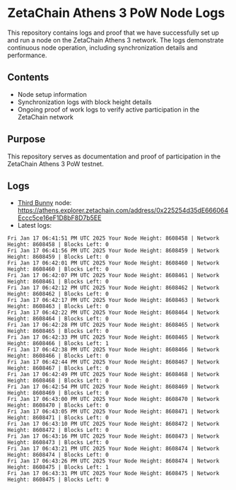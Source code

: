 # ZetaChain Athens 3 PoW Node Logs
This repository contains logs and proof that we have successfully set up and run a node on the ZetaChain Athens 3 network. The logs demonstrate continuous node operation, including synchronization details and performance.

## Contents
- Node setup information
- Synchronization logs with block height details
- Ongoing proof of work logs to verify active participation in the ZetaChain network

## Purpose
This repository serves as documentation and proof of participation in the ZetaChain Athens 3 PoW testnet.

## Logs

- [Third Bunny](https://thirdbunny.xyz/) node: https://athens.explorer.zetachain.com/address/0x225254d35dE666064Eccc5ce16eF1D8bF8D7b5EE
- Latest logs:
```
Fri Jan 17 06:41:51 PM UTC 2025 Your Node Height: 8608458 | Network Height: 8608458 | Blocks Left: 0
Fri Jan 17 06:41:56 PM UTC 2025 Your Node Height: 8608459 | Network Height: 8608459 | Blocks Left: 0
Fri Jan 17 06:42:01 PM UTC 2025 Your Node Height: 8608460 | Network Height: 8608460 | Blocks Left: 0
Fri Jan 17 06:42:07 PM UTC 2025 Your Node Height: 8608461 | Network Height: 8608461 | Blocks Left: 0
Fri Jan 17 06:42:12 PM UTC 2025 Your Node Height: 8608462 | Network Height: 8608462 | Blocks Left: 0
Fri Jan 17 06:42:17 PM UTC 2025 Your Node Height: 8608463 | Network Height: 8608463 | Blocks Left: 0
Fri Jan 17 06:42:22 PM UTC 2025 Your Node Height: 8608464 | Network Height: 8608464 | Blocks Left: 0
Fri Jan 17 06:42:28 PM UTC 2025 Your Node Height: 8608465 | Network Height: 8608465 | Blocks Left: 0
Fri Jan 17 06:42:33 PM UTC 2025 Your Node Height: 8608465 | Network Height: 8608466 | Blocks Left: 1
Fri Jan 17 06:42:38 PM UTC 2025 Your Node Height: 8608466 | Network Height: 8608466 | Blocks Left: 0
Fri Jan 17 06:42:44 PM UTC 2025 Your Node Height: 8608467 | Network Height: 8608467 | Blocks Left: 0
Fri Jan 17 06:42:49 PM UTC 2025 Your Node Height: 8608468 | Network Height: 8608468 | Blocks Left: 0
Fri Jan 17 06:42:54 PM UTC 2025 Your Node Height: 8608469 | Network Height: 8608469 | Blocks Left: 0
Fri Jan 17 06:43:00 PM UTC 2025 Your Node Height: 8608470 | Network Height: 8608470 | Blocks Left: 0
Fri Jan 17 06:43:05 PM UTC 2025 Your Node Height: 8608471 | Network Height: 8608471 | Blocks Left: 0
Fri Jan 17 06:43:10 PM UTC 2025 Your Node Height: 8608472 | Network Height: 8608472 | Blocks Left: 0
Fri Jan 17 06:43:16 PM UTC 2025 Your Node Height: 8608473 | Network Height: 8608473 | Blocks Left: 0
Fri Jan 17 06:43:21 PM UTC 2025 Your Node Height: 8608474 | Network Height: 8608474 | Blocks Left: 0
Fri Jan 17 06:43:26 PM UTC 2025 Your Node Height: 8608474 | Network Height: 8608475 | Blocks Left: 1
Fri Jan 17 06:43:31 PM UTC 2025 Your Node Height: 8608475 | Network Height: 8608475 | Blocks Left: 0
```
